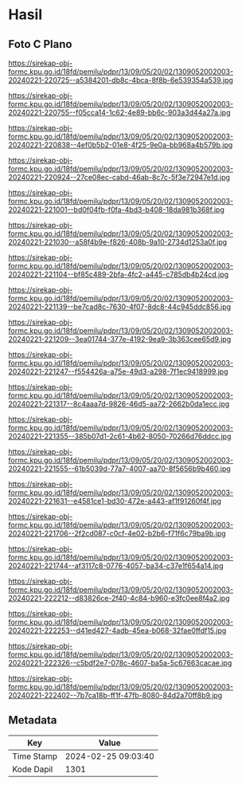 # Hasil

## Foto C Plano

https://sirekap-obj-formc.kpu.go.id/18fd/pemilu/pdpr/13/09/05/20/02/1309052002003-20240221-220725--a5384201-db8c-4bca-8f8b-6e539354a539.jpg

https://sirekap-obj-formc.kpu.go.id/18fd/pemilu/pdpr/13/09/05/20/02/1309052002003-20240221-220755--f05cca14-1c62-4e89-bb6c-903a3d44a27a.jpg

https://sirekap-obj-formc.kpu.go.id/18fd/pemilu/pdpr/13/09/05/20/02/1309052002003-20240221-220838--4ef0b5b2-01e8-4f25-9e0a-bb968a4b579b.jpg

https://sirekap-obj-formc.kpu.go.id/18fd/pemilu/pdpr/13/09/05/20/02/1309052002003-20240221-220924--27ce08ec-cabd-46ab-8c7c-5f3e72947e1d.jpg

https://sirekap-obj-formc.kpu.go.id/18fd/pemilu/pdpr/13/09/05/20/02/1309052002003-20240221-221001--bd0f04fb-f0fa-4bd3-b408-18da981b368f.jpg

https://sirekap-obj-formc.kpu.go.id/18fd/pemilu/pdpr/13/09/05/20/02/1309052002003-20240221-221030--a58f4b9e-f826-408b-9a10-2734d1253a0f.jpg

https://sirekap-obj-formc.kpu.go.id/18fd/pemilu/pdpr/13/09/05/20/02/1309052002003-20240221-221104--bf85c489-2bfa-4fc2-a445-c785db4b24cd.jpg

https://sirekap-obj-formc.kpu.go.id/18fd/pemilu/pdpr/13/09/05/20/02/1309052002003-20240221-221139--be7cad8c-7630-4f07-8dc8-44c945ddc856.jpg

https://sirekap-obj-formc.kpu.go.id/18fd/pemilu/pdpr/13/09/05/20/02/1309052002003-20240221-221209--3ea01744-377e-4192-9ea9-3b363cee65d9.jpg

https://sirekap-obj-formc.kpu.go.id/18fd/pemilu/pdpr/13/09/05/20/02/1309052002003-20240221-221247--f554426a-a75e-49d3-a298-7f1ec9418999.jpg

https://sirekap-obj-formc.kpu.go.id/18fd/pemilu/pdpr/13/09/05/20/02/1309052002003-20240221-221317--8c4aaa7d-9826-46d5-aa72-2662b0da1ecc.jpg

https://sirekap-obj-formc.kpu.go.id/18fd/pemilu/pdpr/13/09/05/20/02/1309052002003-20240221-221355--385b07d1-2c61-4b62-8050-70266d76ddcc.jpg

https://sirekap-obj-formc.kpu.go.id/18fd/pemilu/pdpr/13/09/05/20/02/1309052002003-20240221-221555--61b5039d-77a7-4007-aa70-8f5656b9b460.jpg

https://sirekap-obj-formc.kpu.go.id/18fd/pemilu/pdpr/13/09/05/20/02/1309052002003-20240221-221631--e4581ce1-bd30-472e-a443-af1f91260f4f.jpg

https://sirekap-obj-formc.kpu.go.id/18fd/pemilu/pdpr/13/09/05/20/02/1309052002003-20240221-221706--2f2cd087-c0cf-4e02-b2b6-f71f6c79ba9b.jpg

https://sirekap-obj-formc.kpu.go.id/18fd/pemilu/pdpr/13/09/05/20/02/1309052002003-20240221-221744--af3117c8-0776-4057-ba34-c37e1f654a14.jpg

https://sirekap-obj-formc.kpu.go.id/18fd/pemilu/pdpr/13/09/05/20/02/1309052002003-20240221-222212--d83826ce-2f40-4c84-b960-e3fc0ee8f4a2.jpg

https://sirekap-obj-formc.kpu.go.id/18fd/pemilu/pdpr/13/09/05/20/02/1309052002003-20240221-222253--d41ed427-4adb-45ea-b068-32fae0ffdf15.jpg

https://sirekap-obj-formc.kpu.go.id/18fd/pemilu/pdpr/13/09/05/20/02/1309052002003-20240221-222326--c5bdf2e7-078c-4607-ba5a-5c67663cacae.jpg

https://sirekap-obj-formc.kpu.go.id/18fd/pemilu/pdpr/13/09/05/20/02/1309052002003-20240221-222402--7b7ca18b-ff1f-47fb-8080-84d2a70ff8b9.jpg


## Metadata

| Key        | Value               |
| ---------- | ------------------- |
| Time Stamp | 2024-02-25 09:03:40 |
| Kode Dapil | 1301                |



